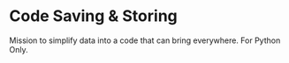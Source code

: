 # Code Saving & Storing
Mission to simplify data into a code that can bring everywhere. For Python Only.
